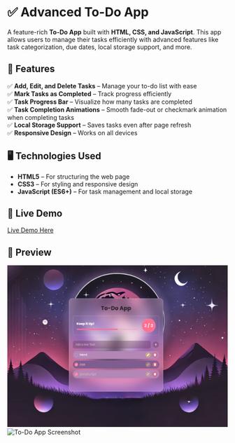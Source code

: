 # ✅ Advanced To-Do App  

A feature-rich **To-Do App** built with **HTML, CSS, and JavaScript**. This app allows users to manage their tasks efficiently with advanced features like task categorization, due dates, local storage support, and more.  

## 🎨 Features  

✅ **Add, Edit, and Delete Tasks** – Manage your to-do list with ease  
✅ **Mark Tasks as Completed** – Track progress efficiently  
✅ **Task Progress Bar** – Visualize how many tasks are completed  
✅ **Task Completion Animations** – Smooth fade-out or checkmark animation when completing tasks   
✅ **Local Storage Support** – Saves tasks even after page refresh  
✅ **Responsive Design** – Works on all devices  

## 🖥️ Technologies Used  

- **HTML5** – For structuring the web page  
- **CSS3** – For styling and responsive design  
- **JavaScript (ES6+)** – For task management and local storage  

## 🚀 Live Demo  

[Live Demo Here](https://ahmedragab15.github.io/Advanced-ToDo-App)  

## 📸 Preview  

![To-Do App Screenshot](assets/preview.png)  
![To-Do App Screenshot](assets/preview.gif)  
